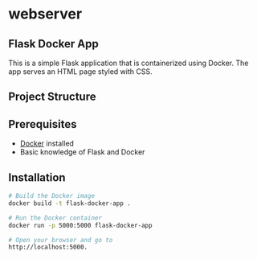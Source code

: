# webserver
## Flask Docker App

This is a simple Flask application that is containerized using Docker. The app serves an HTML page styled with CSS.

## Project Structure


## Prerequisites

- [Docker](https://www.docker.com/) installed
- Basic knowledge of Flask and Docker

## Installation

```bash
# Build the Docker image
docker build -t flask-docker-app .

# Run the Docker container
docker run -p 5000:5000 flask-docker-app

# Open your browser and go to
http://localhost:5000.

